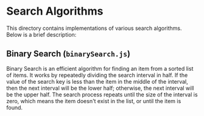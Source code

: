 # Search Algorithms

This directory contains implementations of various search algorithms. Below is a brief description:

## Binary Search (`binarySearch.js`)

Binary Search is an efficient algorithm for finding an item from a sorted list of items. It works by repeatedly dividing the search interval in half. If the value of the search key is less than the item in the middle of the interval, then the next interval will be the lower half; otherwise, the next interval will be the upper half. The search process repeats until the size of the interval is zero, which means the item doesn't exist in the list, or until the item is found.
